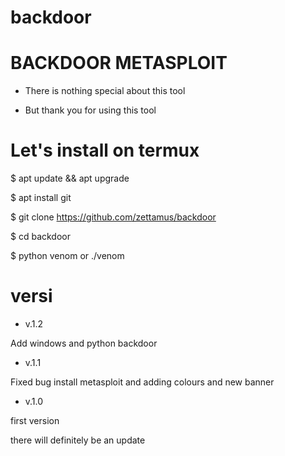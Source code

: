# backdoor

# BACKDOOR METASPLOIT

- There is nothing special about this tool

- But thank you for using this tool


# Let's install on termux

$ apt update && apt upgrade

$ apt install git

$ git clone https://github.com/zettamus/backdoor

$ cd backdoor

$ python venom or ./venom

# versi
- v.1.2

Add windows and python backdoor

- v.1.1

Fixed bug install metasploit and adding colours and new banner

- v.1.0

first version

there will definitely be an update
